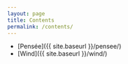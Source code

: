 ```yaml
---
layout: page
title: Contents
permalink: /contents/
---
```


* [Pensée]({{ site.baseurl }}/pensee/)
* [Wind]({{ site.baseurl }}/wind/)
